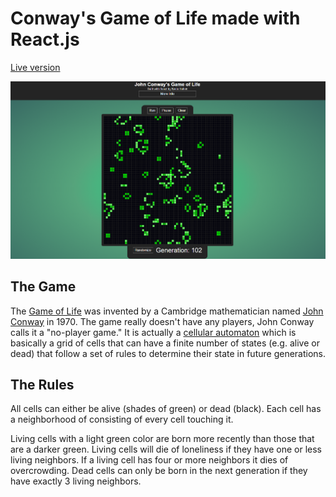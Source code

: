 # Conway's Game of Life made with React.js

[Live version](https://arcia125.github.io/game-of-life/dist/ "React Game of Life")

![John Conway's Game  of Life](screencap.png)

## The Game

The [Game of Life](https://en.wikipedia.org/wiki/Conway%27s_Game_of_Life "Wikipedia: John Conway's Game of Life") was invented by a Cambridge mathematician named [John Conway](https://en.wikipedia.org/wiki/John_Horton_Conway "Wikipedia: John Conway") in 1970. The game really doesn't have any players, John Conway calls it a "no-player game." It is actually a [cellular automaton](https://en.wikipedia.org/wiki/Cellular_automaton "Wikipedia: Cellular Automaton") which is basically a grid of cells that can have a finite number of states (e.g. alive or dead) that follow a set of rules to determine their state in future generations.

## The Rules

All cells can either be alive (shades of green) or dead (black). Each cell has a neighborhood of consisting of every cell touching it.

Living cells with a light green color are born more recently than those that are a darker green. Living cells will die of loneliness if they have one or less living neighbors. If a living cell has four or more neighbors it dies of overcrowding. Dead cells can only be born in the next generation if they have exactly 3 living neighbors.
